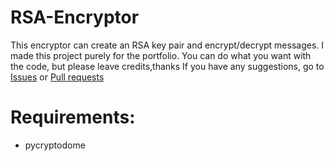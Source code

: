 # RSA-Encryptor
This encryptor can create an RSA key pair and encrypt/decrypt messages.
I made this project purely for the portfolio. You can do what you want with the code, but please leave credits,thanks
If you have any suggestions, go to [Issues](https://github.com/thVAZIK/RSA-Encryptor/issues) or [Pull requests](https://github.com/thVAZIK/RSA-Encryptor/pulls)

# Requirements:
- pycryptodome